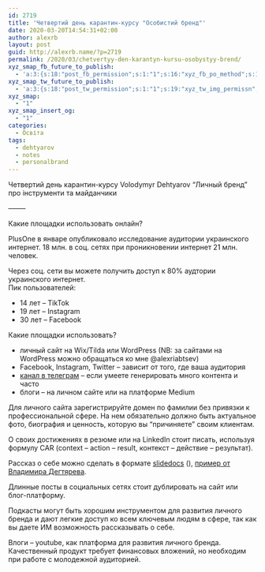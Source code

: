 ```yaml
---
id: 2719
title: 'Четвертий день карантин-курсу "Особистий бренд"'
date: 2020-03-20T14:54:31+02:00
author: alexrb
layout: post
guid: http://alexrb.name/?p=2719
permalink: /2020/03/chetvertyy-den-karantyn-kursu-osobystyy-brend/
xyz_smap_fb_future_to_publish:
  - 'a:3:{s:18:"post_fb_permission";s:1:"1";s:16:"xyz_fb_po_method";s:1:"2";s:14:"xyz_fb_message";s:51:"{BLOG_TITLE} - {POST_TITLE}{POST_TITLE}{POST_TITLE}";}'
xyz_smap_tw_future_to_publish:
  - 'a:3:{s:18:"post_tw_permission";s:1:"1";s:19:"xyz_tw_img_permissn";s:1:"1";s:14:"xyz_tw_message";s:26:"{POST_TITLE} - {PERMALINK}";}'
xyz_smap:
  - "1"
xyz_smap_insert_og:
  - "1"
categories:
  - Освіта
tags:
  - dehtyarov
  - notes
  - personalbrand
---
```

Четвертий день карантин-курсу Volodymyr Dehtyarov &#8220;Личный бренд&#8221; про інструменти та майданчики


&#8212;&#8212;&#8211;

Какие площадки использовать онлайн?

PlusOne в январе опубликовало исследование аудитории украинского интернет. 18 млн. в соц. сетях при проникновении интернет 21 млн. человек.

Через соц. сети вы можете получить доступ к 80% аудтории украинского интернет.  
 Пик пользователей:

  * 14 лет &#8211; TikTok
  * 19 лет &#8211; Instagram
  * 30 лет &#8211; Facebook


Какие площадки использовать?

  * личный сайт на Wix/Tilda или WordPress (NB: за сайтами на WordPress можно обращаться ко мне @alexriabtsev)
  * Facebook, Instagram, Twitter &#8211; зависит от того, где ваша аудитория
  * [канал в телеграм](https://t.me/riabtsev) &#8211; если умеете генерировать много контента и часто
  * блоги &#8211; на личном сайте или на платформе Medium  


Для личного сайта зарегистрируйте домен по фамилии без привязки к профессиональной сфере. На нем обязательно должно быть актуальное фото, биография и ценность, которую вы &#8220;причиняете&#8221; своим клиентам.


О своих достижениях в резюме или на LinkedIn стоит писать, используя формулу CAR (context &#8211; action &#8211; result, контекст &#8211; действие &#8211; результат).


Рассказ о себе можно сделать в формате [slidedocs](https://www.duarte.com/slidedocs/) (), [пример от Владимира Дегтярева](https://www.dropbox.com/s/yt765t8zzfjl07p/Dehtyarov_background_2020.pptx?dl=0#).


Длинные посты в социальных сетях стоит дублировать на сайт или блог-платформу.


Подкасты могут быть хорошим инструментом для развития личного бренда и дают легкие доступ ко всем ключевым людям в сфере, так как вы даете ИМ возможность рассказывать о себе.


Влоги &#8211; youtube, как платформа для развития личного бренда. Качественный продукт требует финансовых вложений, но необходим при работе с молодежной аудиторией.
